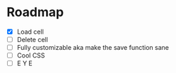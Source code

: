 # Roadmap
- [x] Load cell
- [ ] Delete cell
- [ ] Fully customizable aka make the save function sane
- [ ] Cool CSS
- [ ] E Y E
